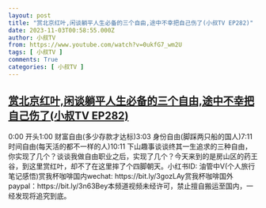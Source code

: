 ```yaml
---
layout: post
title: "赏北京红叶,闲谈躺平人生必备的三个自由,途中不幸把自己伤了(小叔TV EP282)"
date: 2023-11-03T00:58:55.000Z
author: 小叔TV
from: https://www.youtube.com/watch?v=0ukfG7_wm2U
tags: [ 小叔TV ]
comments: True
categories: [ 小叔TV ]
---
```

<!--1698973135000-->
[赏北京红叶,闲谈躺平人生必备的三个自由,途中不幸把自己伤了(小叔TV EP282)](https://www.youtube.com/watch?v=0ukfG7_wm2U)
------

<div>
0:00 开头1:00 财富自由(多少存款才达标)3:03 身份自由(脚踩两只船的国人)7:11 时间自由(每天活的都不一样的人)10:11 下山趣事谈谈终其一生追求的三种自由，你实现了几个？谈谈我做自由职业之后，实现了几个？今天来到的是房山区的药王谷，到这里赏红叶，却不了在这里摔了个四脚朝天。小红书ID: 油管中V(个人旅行笔记感悟)赏我杯咖啡国内wechat: https://bit.ly/3gozLAy赏我杯咖啡国外paypal：https://bit.ly/3n63Bey本频道视频未经许可，禁止擅自搬运至国内，一经发现将追究到底。
</div>
